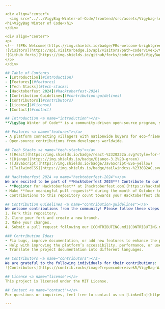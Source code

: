 ```yaml
---

<div align="center">
  <img src="../../VigyBag-Winter-of-Code/frontend/src/assets/Vigybag-logo.png" width="200" alt="Logo">
<h1>VigyBag Winter of Code</h1>
</div>

<div align="center">
<p>
<!-- ![PRs Welcome](https://img.shields.io/badge/PRs-welcome-brightgreen.svg?style=for-the-badge)
![Visitors](https://api.visitorbadge.io/api/visitors?path=codervivek5/VigyBag%20&countColor=%2523263759&style=for-the-badge)
![GitHub forks](https://img.shields.io/github/forks/codervivek5/VigyBag?style=for-the-badge) -->
</p>
</div>

## Table of Contents
- [Introduction](#introduction)
- [Features](#features)
- [Tech Stacks](#tech-stacks)
- [Hacktoberfest 2024](#hacktoberfest-2024)
- [Contribution Guidelines](#contribution-guidelines)
- [Contributors](#contributors)
- [License](#license)
- [Contact](#contact)

## Introduction <a name="introduction"></a>
**VigyBag Winter of Code** is a community-driven open-source program, similar to GSOC and GirlScript Winter of Code, where developers contribute to projects focused on sustainability and e-commerce.

## Features <a name="features"></a>
- A platform connecting villagers with nationwide buyers for eco-friendly products.
- Open-source contributions from developers worldwide.

## Tech Stacks <a name="tech-stacks"></a>
- ![React](https://img.shields.io/badge/react-%2320232a.svg?style=for-the-badge&logo=react&logoColor=%2361DAFB)
- ![Django](https://img.shields.io/badge/Django-3.2%2B-green)
- ![JavaScript](https://img.shields.io/badge/JavaScript-ES6-yellow)
- ![TailwindCSS](https://img.shields.io/badge/tailwindcss-%2338B2AC.svg?style=for-the-badge&logo=tailwind-css&logoColor=white)

## Hacktoberfest 2024 <a name="hacktoberfest-2024"></a>
We are excited to be part of **Hacktoberfest 2024**! Contribute to our open-source projects by making impactful changes, fixing bugs, or creating new features. Here’s how you can participate:
- **Register for Hacktoberfest** at [hacktoberfest.com](https://hacktoberfest.com/).
- Make **four meaningful pull requests** during the month of October to earn your Hacktoberfest swag.
- Contributions to this repository count towards your Hacktoberfest challenge.

## Contribution Guidelines <a name="contribution-guidelines"></a>
We welcome contributions from the community! Please follow these steps to get involved:
1. Fork this repository.
2. Clone your fork and create a new branch.
3. Make your changes.
4. Submit a pull request following our [CONTRIBUTING.md](CONTRIBUTING.md) guidelines.

### Contribution Ideas
- Fix bugs, improve documentation, or add new features to enhance the project.
- Help with improving the platform’s accessibility, performance, or user experience.
- Translate the project documentation into different languages.

## Contributors <a name="contributors"></a>
We are grateful to the following individuals for their contributions:
![Contributors](https://contrib.rocks/image?repo=codervivek5/VigyBag-Winter-of-Code)

## License <a name="license"></a>
This project is licensed under the MIT License.

## Contact <a name="contact"></a>
For questions or inquiries, feel free to contact us on [LinkedIn](https://www.linkedin.com/company/vigybag/) or [Twitter](https://twitter.com/codervivek5/).

---
```

